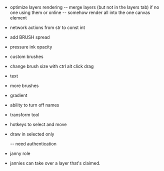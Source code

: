 - optimize layers rendering
  -- merge layers (but not in the layers tab) if no one using them or online
  -- somehow render all into the one canvas element

- network actions from str to const int
- add BRUSH spread
- pressure ink opacity
- custom brushes
- change brush size with ctrl alt click drag
- text
- more brushes
- gradient
- ability to turn off names
- transform tool
- hotkeys to select and move
- draw in selected only

  -- need authentication

- janny role
- jannies can take over a layer that's claimed.
